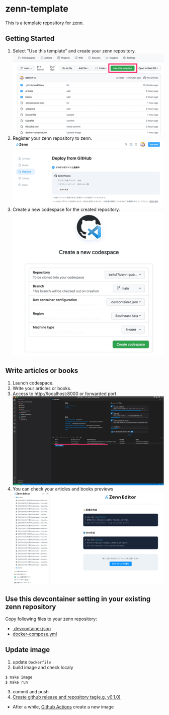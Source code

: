 # zenn-template

This is a template repository for [zenn](https://zenn.dev/).

## Getting Started

1. Select "Use this template" and create your zenn repository.  
  ![](https://github.com/bells17/zenn-template/raw/main/docs/images/use-this-template.png)
2. Register your zenn repository to zenn.  
  ![](https://github.com/bells17/zenn-template/raw/main/docs/images/register-repository.png)
3. Create a new codespace for the created repository.  
  ![](https://github.com/bells17/zenn-template/raw/main/docs/images/create-new-codespace.png)

## Write articles or books

1. Launch codespace.
2. Write your articles or books.
3. Access to http://localhost:8000 or forwarded port  
  ![](https://github.com/bells17/zenn-template/raw/main/docs/images/port-forward.png)
4. You can check your articles and books previews  
  ![](https://github.com/bells17/zenn-template/raw/main/docs/images/preview.png)

## Use this devcontainer setting in your existing zenn repository

Copy following files to your zenn repository:

- [.devcontainer.json](https://github.com/bells17/zenn-template/blob/main/.devcontainer.json)
- [docker-compose.yml](https://github.com/bells17/zenn-template/blob/main/docker-compose.yml)

## Update image

1. update `Dockerfile`
2. build image and check localy

  ```
  $ make image
  $ make run
  ```
3. commit and push
4. [Create github release and repository tag(e.g. v0.1.0)](https://github.com/bells17/zenn-template/releases/new)
  - After a while, [Github Actions](https://github.com/bells17/zenn-template/actions) create a new image
